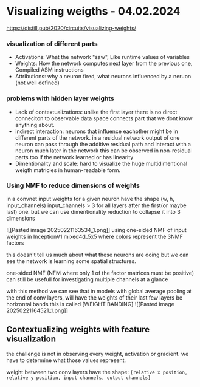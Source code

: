 # Visualizing weigths - 04.02.2024
https://distill.pub/2020/circuits/visualizing-weights/

### visualization of different parts
- Activations: What the network "saw", Like runtime values of variables
- Weights: How the network computes next layer from the previous one, Compiled ASM instructions
- Attributions: why a neuron fired, what neurons influenced by a neruon (not well defined)

### problems with hidden layer weights
- Lack of contextualizations:
	unlike the first layer there is no direct conneciton to observable data space
	connects part that we dont know anything about.
- indirect interaction:
	neurons that influence eachother might be in different parts of the network.
	in a residual network output of one neuron can pass through the additive residual path and interact with a neuron much later in the network
	this can be observed in non-residual parts too if the network learned or has linearity
- Dimentionality and scale:
	hard to visualize the huge multidimentional weigth matricies in human-readable form.

### Using NMF to reduce dimensions of weights
in a convnet input weights for a given neuron have the shape (w, h, input_channels)
input_channels > 3 for all layers after the first(or maybe last) one.
but we can use dimentionality reduction to collapse it into 3 dimensions

![[Pasted image 20250221163534_1.png]]
using one-sided NMF of input weights in  InceptionV1 mixed4d_5x5 where colors represent the 3NMF factors

this doesn't tell us much about what these neurons are doing but we can see the network is learning some spatial structures.

one-sided NMF (NFM where only 1 of the factor matrices must be positive)
can still be usefull for investigating multiple channels at a glance

with this method we can see that in models with global average pooling at the end of conv layers, will have the weights of their last few layers be horizontal bands
this is called [WEIGHT BANDING]
![[Pasted image 20250221164521_1.png]]


## Contextualizing weights with feature visualization
the challenge is not in observing every weight, activation or gradient. 
we have to determine what those values represent.

weight between two conv layers have the shape:
`[relative x position, relative y position, input channels, output channels]`

